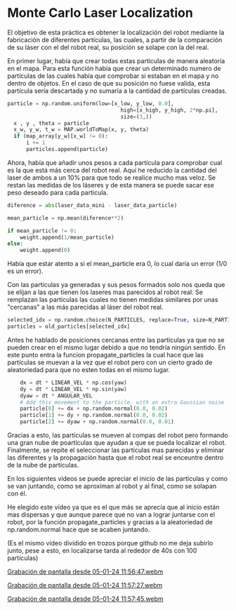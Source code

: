 # Monte Carlo Laser Localization

El objetivo de esta práctica es obtener la localización del robot mediante la fabricación de diferentes partículas, las cuales, a partir de la comparación de su láser con el del robot real, su posición se solape con la del real.

En primer lugar, había que crear todas estas partículas de manera aleatoria en el mapa. Para esta función había que crear un determinado numero de partículas de las cuales había que comprobar si estaban en el mapa y no dentro de objetos. En el caso de que su posición no fuese valida, esta partícula sería descartada y no sumaría a la cantidad de partículas creadas.

```python
particle = np.random.uniform(low=[x_low, y_low, 0.0],
                                    high=[x_high, y_high, 2*np.pi],
                                    size=(3,))
  x , y , theta = particle
  x_w, y_w, t_w = MAP.worldToMap(x, y, theta)
  if (map_array[y_w][x_w] != 0):
      i += 1
      particles.append(particle)
```

Ahora, había que añadir unos pesos a cada partícula para comprobar cual es la que está más cerca del robot real. Aquí he reducido la cantidad del laser de ambos a un 10% para que todo se realice mucho mas veloz. Se restan las medidas de los láseres y de esta manera se puede sacar ese peso deseado para cada partícula.
```python
diference = abs(laser_data_mini - laser_data_particle)

mean_particle = np.mean(diference**2)

if mean_particle != 0:
    weight.append(1/mean_particle)
else:
    weight.append(0)
```
Había que estar atento a si el mean_particle era 0, lo cual daría un error (1/0 es un error).

Con las partículas ya generadas y sus pesos formados solo nos queda que se elijan a las que tienen los laseres mas parecidos al robot real. Se remplazan las partículas las cuales no tienen medidas similares por unas "cercanas" a las más parecidas al láser del robot real.  
```python
selected_idx = np.random.choice(N_PARTICLES, replace=True, size=N_PARTICLES, p=weights)
particles = old_particles[selected_idx]
```

Antes he hablado de posiciones cercanas entre las partículas ya que no se pueden crear en el mismo lugar debido a que no tendría ningún sentido. En este punto entra la funcion propagate_particles la cual hace que las partículas se muevan a la vez que el robot pero con un cierto grado de aleatoriedad para que no esten todas en el mismo lugar.
```python
    dx = dt * LINEAR_VEL * np.cos(yaw)
    dy = dt * LINEAR_VEL * np.sin(yaw)
    dyaw = dt * ANGULAR_VEL
    # Add this movement to the particle, with an extra Gaussian noise
    particle[0] += dx + np.random.normal(0.0, 0.02)
    particle[1] += dy + np.random.normal(0.0, 0.02)
    particle[2] += dyaw + np.random.normal(0.0, 0.01)
```
Gracias a esto, las partículas se mueven al compas del robot pero formando una gran nube de poartículas que ayudan a que se pueda localizar el robot.
Finalmente, se repite el seleccionar las partículas mas parecidas y eliminar las diferentes y la propagación hasta que el robot real se enceuntre dentro de la nube de partículas.



En los siguientes vídeos se puede apreciar el inicio de las partículas y como se van juntando, como se aproximan al robot y al final, como se solapan con él.

He elegido este vídeo ya que es el que más se aprecía que al inicio están mas dispersas y que aunque parece que no van a lograr juntarse con el robot, por la función propagate_particles y gracias a la aleatoriedad de np.random.normal hace que se acaben juntando.

(Es el mismo vídeo dividido en trozos porque github no me deja subirlo junto, pese a esto, en localizarse tarda al rededor de 40s con 100 partículas)

[Grabación de pantalla desde 05-01-24 11:56:47.webm](https://github.com/jlozanot2021/Robotica_Movil_23.24/assets/102520615/6f0d5889-183d-4cce-a5d7-be8537cd812e)

[Grabación de pantalla desde 05-01-24 11:57:27.webm](https://github.com/jlozanot2021/Robotica_Movil_23.24/assets/102520615/0c027355-8fc6-4c2f-b993-e5c049316d8e)

[Grabación de pantalla desde 05-01-24 11:57:45.webm](https://github.com/jlozanot2021/Robotica_Movil_23.24/assets/102520615/18a45470-7142-43fa-bfb0-5cb7964934ea)

